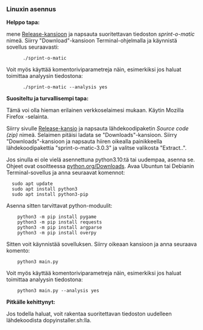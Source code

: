 ### Linuxin asennus

**Helppo tapa:**

mene [Release-kansioon](https://github.com/LemesoftNostalgic/sprint-o-matic/releases/latest) ja napsauta suoritettavan tiedoston _sprint-o-matic_ nimeä.
Siirry "Download"-kansioon Terminal-ohjelmalla ja käynnistä sovellus
seuraavasti:

```
      ./sprint-o-matic
```

Voit myös käyttää komentoriviparametreja näin, esimerkiksi jos haluat toimittaa analyysin tiedostona:

```
      ./sprint-o-matic --analysis yes
```

**Suositeltu ja turvallisempi tapa:**

Tämä voi olla hieman erilainen verkkoselaimesi mukaan. Käytin Mozilla
Firefox -selainta.

Siirry sivulle [Release-kansio](https://github.com/LemesoftNostalgic/sprint-o-matic/releases/latest) ja napsauta lähdekoodipaketin _Source code (zip)_  nimeä. Selaimen pitäisi ladata se "Downloads"-kansioon. Siirry "Downloads"-kansioon ja napsauta hiiren oikealla painikkeella lähdekoodipakettia "sprint-o-matic-3.0.3" ja valitse valikosta "Extract..".

Jos sinulla ei ole vielä asennettuna python3.10:tä tai uudempaa, asenna se.
Ohjeet ovat osoitteessa [python.org/Downloads](python.org/Downloads).
Avaa Ubuntun tai Debianin Terminal-sovellus ja anna seuraavat komennot:

```
  sudo apt update
  sudo apt install python3
  sudo apt install python3-pip
```

Asenna sitten tarvittavat python-moduulit:

```
    python3 -m pip install pygame
    python3 -m pip install requests
    python3 -m pip install argparse
    python3 -m pip install overpy
```

Sitten voit käynnistää sovelluksen.
Siirry oikeaan kansioon ja anna seuraava komento:

```
    python3 main.py
```

Voit myös käyttää komentoriviparametreja näin, esimerkiksi jos haluat toimittaa analyysin tiedostona:

```
    python3 main.py --analysis yes
```

**Pitkälle kehittynyt:**

Jos todella haluat, voit rakentaa suoritettavan tiedoston uudelleen
lähdekoodista dopyinstaller.sh:lla.
